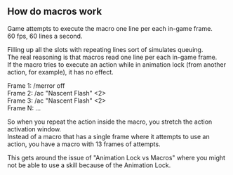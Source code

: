 ## How do macros work

Game attempts to execute the macro one line per each in-game frame. \
60 fps, 60 lines a second.

Filling up all the slots with repeating lines sort of simulates queuing. \
The real reasoning is that macros read one line per each in-game frame. \
If the macro tries to execute an action while in animation lock (from another action, for example), it has no effect.

Frame 1: /merror off \
Frame 2: /ac "Nascent Flash" <2> \
Frame 3: /ac "Nascent Flash" <2> \
Frame N: ...

So when you repeat the action inside the macro, you stretch the action activation window. \
Instead of a macro that has a single frame where it attempts to use an action, you have a macro with 13 frames of attempts.

This gets around the issue of "Animation Lock vs Macros" where you might not be able to use a skill because of the Animation Lock.
